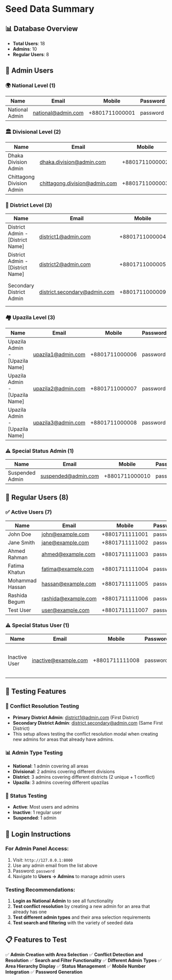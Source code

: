 # Seed Data Summary

## 📊 Database Overview
- **Total Users**: 18
- **Admins**: 10
- **Regular Users**: 8

## 🔐 Admin Users

### 🌍 National Level (1)
| Name | Email | Mobile | Password | Type | Area |
|------|-------|--------|----------|------|------|
| National Admin | national@admin.com | +8801711000001 | password | national | Nationwide |

### 🏛️ Divisional Level (2)
| Name | Email | Mobile | Password | Type | Area |
|------|-------|--------|----------|------|------|
| Dhaka Division Admin | dhaka.division@admin.com | +8801711000002 | password | divisional | Dhaka Division |
| Chittagong Division Admin | chittagong.division@admin.com | +8801711000003 | password | divisional | Chittagong Division |

### 🏢 District Level (3)
| Name | Email | Mobile | Password | Type | Area |
|------|-------|--------|----------|------|------|
| District Admin - [District Name] | district1@admin.com | +8801711000004 | password | district | First District |
| District Admin - [District Name] | district2@admin.com | +8801711000005 | password | district | Second District |
| Secondary District Admin | district.secondary@admin.com | +8801711000009 | password | district | First District (Conflict Test) |

### 🏘️ Upazila Level (3)
| Name | Email | Mobile | Password | Type | Area |
|------|-------|--------|----------|------|------|
| Upazila Admin - [Upazila Name] | upazila1@admin.com | +8801711000006 | password | upazila | First Upazila |
| Upazila Admin - [Upazila Name] | upazila2@admin.com | +8801711000007 | password | upazila | Second Upazila |
| Upazila Admin - [Upazila Name] | upazila3@admin.com | +8801711000008 | password | upazila | Third Upazila |

### ⚠️ Special Status Admin (1)
| Name | Email | Mobile | Password | Type | Status | Reason |
|------|-------|--------|----------|------|--------|--------|
| Suspended Admin | suspended@admin.com | +8801711000010 | password | district | suspended | Under investigation |

## 👥 Regular Users (8)

### ✅ Active Users (7)
| Name | Email | Mobile | Password | Status |
|------|-------|--------|----------|---------|
| John Doe | john@example.com | +8801711111001 | password | active |
| Jane Smith | jane@example.com | +8801711111002 | password | active |
| Ahmed Rahman | ahmed@example.com | +8801711111003 | password | active |
| Fatima Khatun | fatima@example.com | +8801711111004 | password | active |
| Mohammad Hassan | hassan@example.com | +8801711111005 | password | active |
| Rashida Begum | rashida@example.com | +8801711111006 | password | active |
| Test User | user@example.com | +8801711111007 | password | active |

### ⚠️ Special Status User (1)
| Name | Email | Mobile | Password | Status | Reason |
|------|-------|--------|----------|---------|---------|
| Inactive User | inactive@example.com | +8801711111008 | password | inactive | Account temporarily suspended for verification |

## 🧪 Testing Features

### 🔀 Conflict Resolution Testing
- **Primary District Admin**: district1@admin.com (First District)
- **Secondary District Admin**: district.secondary@admin.com (Same First District)
- This setup allows testing the conflict resolution modal when creating new admins for areas that already have admins.

### 📊 Admin Type Testing
- **National**: 1 admin covering all areas
- **Divisional**: 2 admins covering different divisions
- **District**: 3 admins covering different districts (2 unique + 1 conflict)
- **Upazila**: 3 admins covering different upazilas

### 🚦 Status Testing
- **Active**: Most users and admins
- **Inactive**: 1 regular user
- **Suspended**: 1 admin

## 🚀 Login Instructions

### For Admin Panel Access:
1. Visit: `http://127.0.0.1:8000`
2. Use any admin email from the list above
3. Password: `password`
4. Navigate to **Users → Admins** to manage admin users

### Testing Recommendations:
1. **Login as National Admin** to see all functionality
2. **Test conflict resolution** by creating a new admin for an area that already has one
3. **Test different admin types** and their area selection requirements
4. **Test search and filtering** with the variety of seeded data

## 📋 Features to Test

✅ **Admin Creation with Area Selection**
✅ **Conflict Detection and Resolution**
✅ **Search and Filter Functionality** 
✅ **Different Admin Types**
✅ **Area Hierarchy Display**
✅ **Status Management**
✅ **Mobile Number Integration**
✅ **Password Generation** 